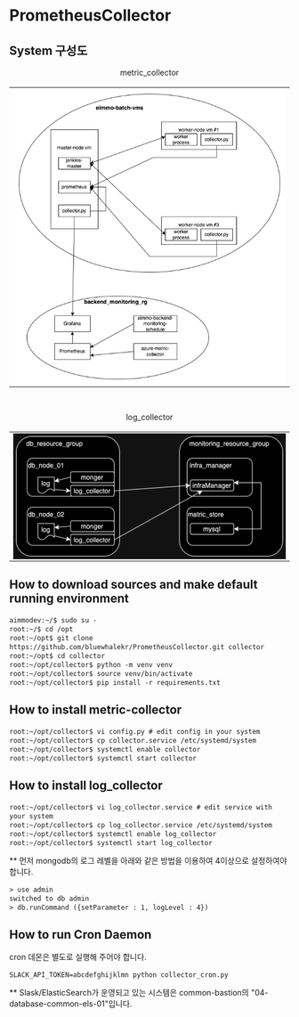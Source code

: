 # PrometheusCollector

## System 구성도
<table style="display: flex;flex-direction: column;align-items: center;border: white">
<caption style="align-content: center;alignment: center">metric_collector</caption>
<tr><td>
<img alt="metric_collector 시스템 구성도" src="resource/azure-vm-disk-metric.png" height=100% width=100% style="margin-left:auto; margin-right:auto; display: block;"/>
</td></tr>
</table>
<br>
<table style="display: flex;flex-direction: column;align-items: center;border: white">
<caption>log_collector</caption>
<tr><td><img alt="log_collector 시스템 구성도" src="resource/log_collector.drawio.png" height="100%" width="100%" style="margin-left: auto;margin-right: auto; display: block"></td></tr>
</table>

## How to download sources and make default running environment
```shell
aimmodev:~/$ sudo su -
root:~/$ cd /opt
root:~/opt$ git clone https://github.com/bluewhalekr/PrometheusCollector.git collector
root:~/opt$ cd collector
root:~/opt/collector$ python -m venv venv
root:~/opt/collector$ source venv/bin/activate
root:~/opt/collector$ pip install -r requirements.txt
```

## How to install metric-collector
```shell
root:~/opt/collector$ vi config.py # edit config in your system
root:~/opt/collector$ cp collector.service /etc/systemd/system
root:~/opt/collector$ systemctl enable collector
root:~/opt/collector$ systemctl start collector
```

## How to install log_collector
```shell
root:~/opt/collector$ vi log_collector.service # edit service with your system
root:~/opt/collector$ cp log_collector.service /etc/systemd/system
root:~/opt/collector$ systemctl enable log_collector
root:~/opt/collector$ systemctl start log_collector
```
** 먼저 mongodb의 로그 레벨을 아래와 같은 방법을 이용하여 4이상으로 설정하여야 합니다.
```shell
> use admin
switched to db admin
> db.runCommand ({setParameter : 1, logLevel : 4})
```

## How to run Cron Daemon
cron 데몬은 별도로 실행해 주어야 합니다.

```shell
SLACK_API_TOKEN=abcdefghijklmn python collector_cron.py
```

** Slask/ElasticSearch가 운영되고 있는 시스템은 common-bastion의 "04-database-common-els-01"입니다.